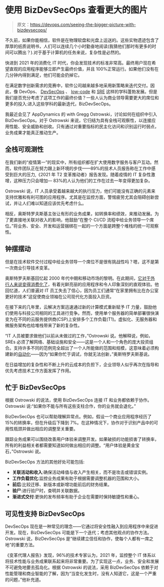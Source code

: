 # 使用 BizDevSecOps 查看更大的图片

> 原文：<https://devops.com/seeing-the-bigger-picture-with-bizdevsecops/>

不久前，如果你能相信，软件是在物理软盘和光盘上运送的。这些实物遗迹包含了厚厚的纸质说明书，人们可以连续几个小时勤奋地阅读(我猜他们那时有更多的时间可以腾出？).对于基于计算机的任务来说，复杂性是必然的。

快进到 2021 年的消费化 IT 时代，你会发现技术的标准非常高。最终用户现在希望直观的应用程序能够立即产生最终价值，并且 100%正常运行。如果他们没有在几分钟内得到满足，他们可能会扔掉它。

在满足数字创新需求的竞赛中，软件公司越来越多地采用新策略来迭代交付。因此，像 DevOps、 [DevSecOps](https://devops.com/6-traits-that-define-devsecops/) 、 [low-code](https://devops.com/how-low-codeops-can-transform-devops/) 和 [SRE](https://devops.com/how-the-sre-role-is-evolving/) 这样的学科蓬勃发展。但是我们是否充分考虑了这项工作的最终价值？一些人认为商业领导需要更大的席位和更多的投入:进入这些学科的最新迭代，BizDevSecOps。

我最近会见了 AppDynamics 的 with Gregg Ostrowski，讨论如何在组织中引入 BizDevSecOps。对于 Ostrowski 来说，它归结为具有全栈可观察性，以连接应用性能、安全威胁和创收。只有通过对重要指标的民主化访问和识别运行时弱点，业务成果才能真正推动生产。

## 全栈可观测性

在我们新的“疫情第一”的现实中，所有组织都在扩大使用数字服务与客户互动。然而，软件团队正在努力跟上新环境的步伐——89%的技术人员报告称在工作中感受到巨大的压力,《2021 年 T2 变革推动者》报告发现。随着疫情的 IT 复杂性激增，这种压力只会增加— 83%的人认为他们的工作在过去一年变得更加复杂。

Ostrowski 说，IT 人员承受着越来越大的执行压力，他们可能没有正确的元素来支持优雅和有利可图的应用程序。尤其是在监控方面，警惕疲劳尤其会阻碍创新尝试，并让人们难以知道应该优先考虑什么。

相反，奥斯特罗夫斯基主张让有形的业务成果，如转换率和绩效，来推动发展。为了更直接地关联对收入的影响，他鼓励“在整个 CI/CD 流程中给业务领导一个席位。”将业务、安全、开发和运营捆绑在一起的一个方面是跨整个堆栈的统一可观察性。

## 钟摆摆动

但是在技术软件交付过程中给业务领导一个席位不是很有挑战性吗？嗯，这不是第一次商业引导技术变革。

奥斯特罗夫斯基回忆起 2000 年代中期和移动市场的黎明。在此期间，[它对于外行人来说变得消费化了](https://www.infoworld.com/article/2614949/the-real-force-behind-the-consumerization-of-it.html)，有着光鲜亮丽的应用程序和令人印象深刻的直观体验。他回忆道，人们普遍对 IT 员工失去了信心，因为员工们通常“在家里拥有比在办公室更好的技术”这促使商业领袖在公司现代化方面投入巨资。

在接下来的几年里，云解决方案迅速通过新的计算模式重新赋予 IT 力量，鼓励他们使用与科技公司相同的工具进行竞争。然而，使用单个服务器的简单部署很快演变为在不同的云服务提供商(CSP)上安排多个工作负载(T1)。虚拟化、无服务器和微服务架构也给堆栈带来了新的复杂性。

“IT 人员被要求做他们以前从未做过的工作，”Ostrowski 说。他解释说，例如，SREs 必须了解网络、基础设施和安全——这是一个人和一个角色的庞大投资组合。支持许多不同的范例完全超出了一个人所能做的范围和规模，这意味着必须构建新的[自动化](https://devops.com/report-the-state-of-devops-automation/)——因为“如果你忙于调试，你就无法创新，”奥斯特罗夫斯基说。

在日益增加的复杂性和不断上升的云成本的负担下，企业领导人似乎再次在指导和优先考虑技术工作方面发挥了作用。

## 忙于 BizDevSecOps

根据 Ostrowski 的说法，使用 BizDevSecOps 连接 IT 和业务都依赖于协作。Ostrowski 说:“如果你不能与所有这些支柱合作，你的业务就会退化。”

BizDevSecOps 也可以帮助理解异常点。例如，假设一个商业应用程序经历了 15%的转换率，但在升级后下降到 7%。在这种情况下，协作对于识别产品中的可用性瓶颈并做出相应的调整至关重要。

跟踪业务成果可以围绕改善用户体验来调整开发。如果破损的功能损害了转换率，所有的利益相关者都需要知道如何做出相应的调整。“用户体验是黄金宝石，”Ostrowski 说。

BizDevSecOps 方法的其他好处可能包括:

*   **关联活动和收入**:确保活动峰值与收入产生相关，而不是攻击或错误实例。
*   **工作负载优化**:监控业务成果有助于根据需要调整机器的范围和大小。
*   **前后**:比较迁移、新版本或新增功能前后的财务结果。
*   **验尸**:进行验尸时，查明并关联数据。
*   **渐进式交付**:更快的发布频率有助于企业在需要时保持敏捷性和重心。

## 可见性支持 BizDevSecOps

DevSecOps 现在是一种常见的理念——它通过将安全性融入到应用程序中来促进开发。现在，BizDevSecOps 可能是下一个迭代；考虑其他观点的协作方法。Ostrowski 说，BizDevSecOps 是“继续建立信任和协作，使每个人都有一席之地”的重要方法。

《变革代理人报告》发现，96%的技术专家认为，2021 年，监控整个 IT 体系以将技术性能与业务成果联系起来将非常重要。为了实现这一点，业务、安全和发展不可避免地要去孤岛化。根据 Ostrowski 的说法，采用 BizDevSecOps 依赖于对性能管理和商业智能的了解，因为“当变化发生时，没有人知道它，这是一个严重的问题，”他补充道。